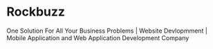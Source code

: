 # Rockbuzz
One Solution For All Your Business Problems | Website Devlopmment | Mobile Application and Web Application Development Company
